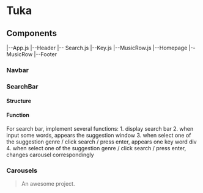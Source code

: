 # Tuka

## Components
|--App.js
    |--Header
        |-- Search.js
            |--Key.js
            |--MusicRow.js
    |--Homepage
        |--MusicRow
    |--Footer
### Navbar
### SearchBar
#### Structure

#### Function
For search bar, implement several functions:
    1. display search bar
    2. when input some words, appears the suggestion window 
    3. when select one of the suggestion genre / click search / press enter, appears one key word div
    4. when select one of the suggestion genre / click search / press enter, changes carousel correspondingly



### Carousels

> An awesome project.
